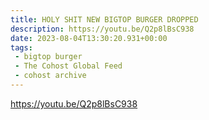 ```yaml
---
title: HOLY SHIT NEW BIGTOP BURGER DROPPED
description: https://youtu.be/Q2p8lBsC938
date: 2023-08-04T13:30:20.931+00:00
tags:
 - bigtop burger
 - The Cohost Global Feed
 - cohost archive
---
```


https://youtu.be/Q2p8lBsC938